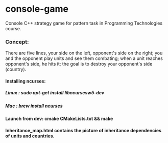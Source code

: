 # console-game
Console C++ strategy game for pattern task in Programming Technologies course.

### Concept:
There are five lines, your side on the left, opponent's side on the right; you and the opponent play units and see them combating; when a unit reaches opponent's side, he hits it; the goal is to destroy your opponent's side (country).

#### Installing ncurses:
##### Linux : sudo apt-get install libncursesw5-dev
##### Mac : brew install ncurses

#### Launch from dev: cmake CMakeLists.txt && make

#### Inheritance_map.html contains the picture of inheritance dependencies of units and countries.
